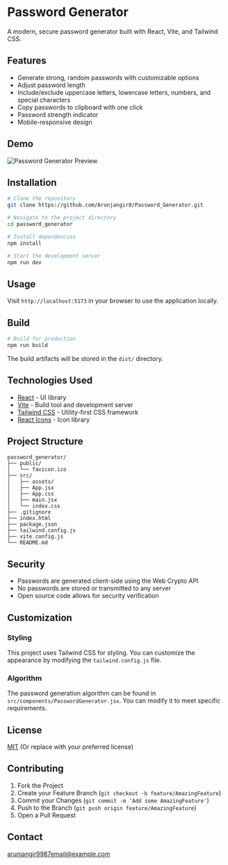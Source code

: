 # Password Generator

A modern, secure password generator built with React, Vite, and Tailwind CSS.

## Features

- Generate strong, random passwords with customizable options
- Adjust password length
- Include/exclude uppercase letters, lowercase letters, numbers, and special characters
- Copy passwords to clipboard with one click
- Password strength indicator
- Mobile-responsive design

## Demo

![Password Generator Preview](./Screenshot%202025-03-13%20at%209.43.56 PM.png)


## Installation

```bash
# Clone the repository
git clone https://github.com/Arunjangir8/Password_Generator.git

# Navigate to the project directory
cd password_generator

# Install dependencies
npm install

# Start the development server
npm run dev
```

## Usage

Visit `http://localhost:5173` in your browser to use the application locally.

## Build

```bash
# Build for production
npm run build
```

The build artifacts will be stored in the `dist/` directory.

## Technologies Used

- [React](https://reactjs.org/) - UI library
- [Vite](https://vitejs.dev/) - Build tool and development server
- [Tailwind CSS](https://tailwindcss.com/) - Utility-first CSS framework
- [React Icons](https://react-icons.github.io/react-icons/) - Icon library

## Project Structure

```
password_generator/
├── public/
│   └── favicon.ico
├── src/
│   ├── assets/
│   ├── App.jsx
│   ├── App.css
│   ├── main.jsx
│   └── index.css
├── .gitignore
├── index.html
├── package.json
├── tailwind.config.js
├── vite.config.js
└── README.md
```

## Security

- Passwords are generated client-side using the Web Crypto API
- No passwords are stored or transmitted to any server
- Open source code allows for security verification

## Customization

### Styling

This project uses Tailwind CSS for styling. You can customize the appearance by modifying the `tailwind.config.js` file.

### Algorithm

The password generation algorithm can be found in `src/components/PasswordGenerator.jsx`. You can modify it to meet specific requirements.

## License

[MIT](LICENSE) (Or replace with your preferred license)

## Contributing

1. Fork the Project
2. Create your Feature Branch (`git checkout -b feature/AmazingFeature`)
3. Commit your Changes (`git commit -m 'Add some AmazingFeature'`)
4. Push to the Branch (`git push origin feature/AmazingFeature`)
5. Open a Pull Request

## Contact

arunjangir9987email@example.com